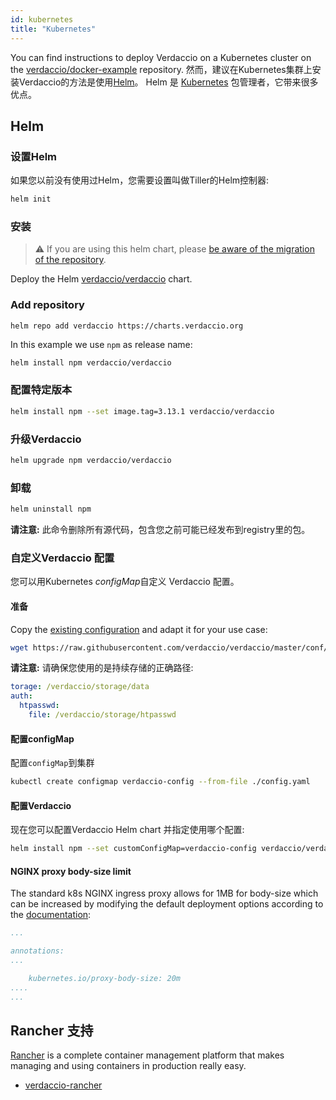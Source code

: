 ```yaml
---
id: kubernetes
title: "Kubernetes"
---
```


 You can find instructions to deploy Verdaccio on a Kubernetes cluster on the [verdaccio/docker-example](https://github.com/verdaccio/verdaccio/tree/5.x/docker-examples/kubernetes-example) repository. 然而，建议在Kubernetes集群上安装Verdaccio的方法是使用[Helm](https://helm.sh)。 Helm 是 [Kubernetes](https://kubernetes.io) 包管理者，它带来很多优点。

## Helm

### 设置Helm

如果您以前没有使用过Helm，您需要设置叫做Tiller的Helm控制器:

```bash
helm init
```

### 安装

> ⚠️ If you are using this helm chart, please [be aware of the migration of the repository](https://github.com/verdaccio/verdaccio/issues/1767).

Deploy the Helm [verdaccio/verdaccio](https://github.com/verdaccio/charts) chart.

### Add repository

    helm repo add verdaccio https://charts.verdaccio.org
    

In this example we use `npm` as release name:

```bash
helm install npm verdaccio/verdaccio
```

### 配置特定版本

```bash
helm install npm --set image.tag=3.13.1 verdaccio/verdaccio
```

### 升级Verdaccio

```bash
helm upgrade npm verdaccio/verdaccio
```

### 卸载

```bash
helm uninstall npm
```

**请注意:** 此命令删除所有源代码，包含您之前可能已经发布到registry里的包。

### 自定义Verdaccio 配置

您可以用Kubernetes *configMap*自定义 Verdaccio 配置。

#### 准备

Copy the [existing configuration](https://github.com/verdaccio/verdaccio/blob/master/conf/docker.yaml) and adapt it for your use case:

```bash
wget https://raw.githubusercontent.com/verdaccio/verdaccio/master/conf/docker.yaml -O config.yaml
```

**请注意:** 请确保您使用的是持续存储的正确路径:

```yaml
torage: /verdaccio/storage/data
auth:
  htpasswd:
    file: /verdaccio/storage/htpasswd
```

#### 配置configMap

配置`configMap`到集群

```bash
kubectl create configmap verdaccio-config --from-file ./config.yaml
```

#### 配置Verdaccio

现在您可以配置Verdaccio Helm chart 并指定使用哪个配置:

```bash
helm install npm --set customConfigMap=verdaccio-config verdaccio/verdaccio
```

#### NGINX proxy body-size limit

The standard k8s NGINX ingress proxy allows for 1MB for body-size which can be increased by modifying the default deployment options according to the [documentation](https://kubernetes.github.io/ingress-nginx/user-guide/nginx-configuration/annotations/#custom-max-body-size):

```yaml
...

annotations:
...

    kubernetes.io/proxy-body-size: 20m
....    
...

```

## Rancher 支持

[Rancher](http://rancher.com/) is a complete container management platform that makes managing and using containers in production really easy.

* [verdaccio-rancher](https://github.com/lgaticaq/verdaccio-rancher)